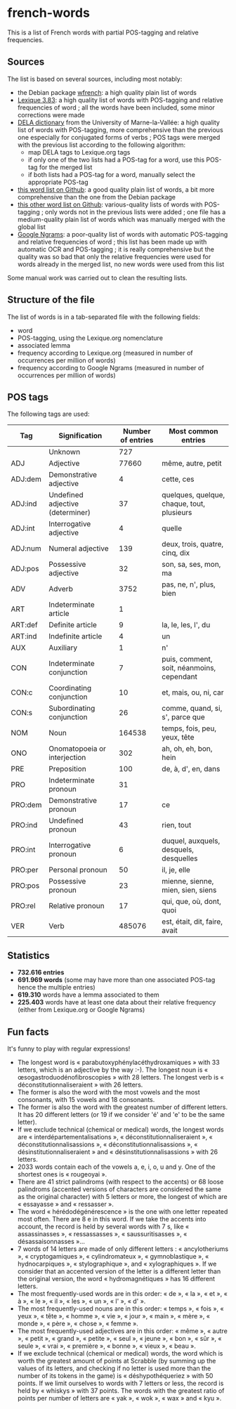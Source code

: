 # french-words
This is a list of French words with partial POS-tagging and relative frequencies.

## Sources
The list is based on several sources, including most notably:

- the Debian package [wfrench](https://packages.debian.org/fr/sid/wfrench): a high quality plain list of words
- [Lexique 3.83](http://www.lexique.org/): a high quality list of words with POS-tagging and relative frequencies of word ; all the words have been included, some minor corrections were made
- [DELA dictionary](https://infolingu.univ-mlv.fr/DonneesLinguistiques/Dictionnaires/telechargement.html) from the University of Marne-la-Vallée: a high quality list of words with POS-tagging, more comprehensive than the previous one especially for conjugated forms of verbs ; POS tags were merged with the previous list according to the following algorithm:
	* map DELA tags to Lexique.org tags
	* if only one of the two lists had a POS-tag for a word, use this POS-tag for the merged list
	* if both lists had a POS-tag for a word, manually select the appropriate POS-tag
- [this word list on Github](https://github.com/lorenbrichter/Words): a good quality plain list of words, a bit more comprehensive than the one from the Debian package
- [this other word list on Github](https://github.com/hbenbel/French-Dictionary): various-quality lists of words with POS-tagging ; only words not in the previous lists were added ; one file has a medium-quality plain list of words which was manually merged with the global list
- [Google Ngrams](http://storage.googleapis.com/books/ngrams/books/20200217/fre/fre-1-ngrams_exports.html): a poor-quality list of words with automatic POS-tagging and relative frequencies of word ; this list has been made up with automatic OCR and POS-tagging ; it is really comprehensive but the quality was so bad that only the relative frequencies were used for words already in the merged list, no new words were used from this list

Some manual work was carried out to clean the resulting lists.

## Structure of the file
The list of words is in a tab-separated file with the following fields:

- word
- POS-tagging, using the Lexique.org nomenclature
- associated lemma
- frequency according to Lexique.org (measured in number of occurrences per million of words)
- frequency according to Google Ngrams (measured in number of occurrences per million of words)


## POS tags
The following tags are used:

| Tag     | Signification                    | Number of entries | Most common entries                        |
|---------|----------------------------------|-------------------|--------------------------------------------|
|         | Unknown                          | 727               |                                            |
| ADJ     | Adjective                        | 77660             | même, autre, petit                         |
| ADJ:dem | Demonstrative adjective          | 4                 | cette, ces                                 |
| ADJ:ind | Undefined adjective (determiner) | 37                | quelques, quelque, chaque, tout, plusieurs |
| ADJ:int | Interrogative adjective          | 4                 | quelle                                     |
| ADJ:num | Numeral adjective                | 139               | deux, trois, quatre, cinq, dix             |
| ADJ:pos | Possessive adjective             | 32                | son, sa, ses, mon, ma                      |
| ADV     | Adverb                           | 3752              | pas, ne, n', plus, bien                    |
| ART     | Indeterminate article            | 1                 |                                            |
| ART:def | Definite article                 | 9                 | la, le, les, l', du                        |
| ART:ind | Indefinite article               | 4                 | un                                         |
| AUX     | Auxiliary                        | 1                 | n'                                         |
| CON     | Indeterminate conjunction        | 7                 | puis, comment, soit, néanmoins, cependant  |
| CON:c   | Coordinating conjunction         | 10                | et, mais, ou, ni, car                      |
| CON:s   | Subordinating conjunction        | 26                | comme, quand, si, s', parce que            |
| NOM     | Noun                             | 164538            | temps, fois, peu, yeux, tête               |
| ONO     | Onomatopoeia or interjection     | 302               | ah, oh, eh, bon, hein                      |
| PRE     | Preposition                      | 100               | de, à, d', en, dans                        |
| PRO     | Indeterminate pronoun            | 31                |                                            |
| PRO:dem | Demonstrative pronoun            | 17                | ce                                         |
| PRO:ind | Undefined pronoun                | 43                | rien, tout                                 |
| PRO:int | Interrogative pronoun            | 6                 | duquel, auxquels, desquels, desquelles     |
| PRO:per | Personal pronoun                 | 50                | il, je, elle                               |
| PRO:pos | Possessive pronoun               | 23                | mienne, sienne, mien, sien, siens          |
| PRO:rel | Relative pronoun                 | 17                | qui, que, où, dont, quoi                   |
| VER     | Verb                             | 485076            | est, était, dit, faire, avait              |

## Statistics

- **732.616 entries**
- **691.969 words** (some may have more than one associated POS-tag hence the multiple entries)
- **619.310** words have a lemma associated to them
- **225.403** words have at least one data about their relative frequency (either from Lexique.org or Google Ngrams)

## Fun facts
It's funny to play with regular expressions!

- The longest word is « parabutoxyphénylacéthydroxamiques » with 33 letters, which is an adjective by the way :-). The longest noun is « œsogastroduodénofibroscopies » with 28 letters. The longest verb is « déconstitutionnaliseraient » with 26 letters.
- The former is also the word with the most vowels and the most consonants, with 15 vowels and 18 consonants.
- The former is also the word with the greatest number of different letters. It has 20 different letters (or 19 if we consider 'é' and 'e' to be the same letter).
- If we exclude technical (chemical or medical) words, the longest words are « interdépartementalisations », « déconstitutionnaliseraient », « déconstitutionnalisassions », « déconstitutionnalisassions », « désinstitutionnaliseraient » and « désinstitutionnalisassions » with 26 letters.
- 2033 words contain each of the vowels a, e, i, o, u and y. One of the shortest ones is « rougeoyai ».
- There are 41 strict palindroms (with respect to the accents) or 68 loose palindroms (accented versions of characters are considered the same as the original character) with 5 letters or more, the longest of which are « essayasse » and « ressasser ».
- The word « hérédodégénérescence » is the one with one letter repeated most often. There are 8 e in this word. If we take the accents into account, the record is held by several words with 7 s, like « assassinasses », « ressassasses », « saussuritisasses », « désassaisonnasses »...
- 7 words of 14 letters are made of only different letters : « ancylotheriums », « cryptogamiques », « cylindromateux », « gymnoblastique », « hydnocarpiques », « stylographique », and « xylographiques ». If we consider that an accented version of the letter is a different letter than the original version, the word « hydromagnétiques » has 16 different letters.
- The most frequently-used words are in this order: « de », « la », « et », « à », « le », « il », « les », « un », « l' », « d' ».
- The most frequently-used nouns are in this order: « temps », « fois », « yeux », « tête », « homme », « vie », « jour », « main », « mère », « monde », « père », « chose », « femme ».
- The most frequently-used adjectives are in this order: « même », « autre », « petit », « grand », « petite », « seul », « jeune », « bon », « sûr », « seule », « vrai », « première », « bonne », « vieux », « beau ».
- If we exclude technical (chemical or medical) words, the word which is worth the greatest amount of points at Scrabble (by summing up the values of its letters, and checking if no letter is used more than the number of its tokens in the game) is « déshypothéqueriez » with 50 points. If we limit ourselves to words with 7 letters or less, the record is held by « whiskys » with 37 points. The words with the greatest ratio of points per number of letters are « yak », « wok », « wax » and « kyu ».
